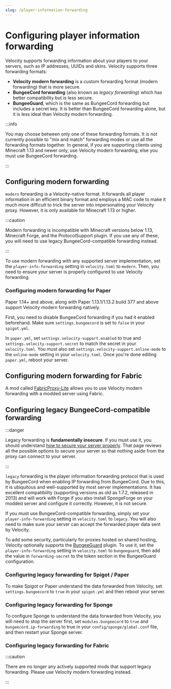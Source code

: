 ```yaml
---
slug: /player-information-forwarding
---
```


# Configuring player information forwarding

Velocity supports forwarding information about your players to your servers, such as IP addresses,
UUIDs and skins. Velocity supports three forwarding formats:

- **Velocity modern forwarding** is a custom forwarding format (modern forwarding) that is more
  secure.
- **BungeeCord forwarding** (also known as _legacy forwarding_) which has better compatibility but
  is less secure.
- **BungeeGuard**, which is the same as BungeeCord forwarding but includes a secret key. It is
  better than BungeeCord forwarding alone, but it is less ideal than Velocity modern forwarding.

:::info

You may choose between only one of these forwarding formats. It is not currently possible to "mix
and match" forwarding modes or use all the forwarding formats together. In general, if you are
supporting clients using Minecraft 1.13 and newer only, use Velocity modern forwarding, else you
must use BungeeCord forwarding.

:::

## Configuring modern forwarding

`modern` forwarding is a Velocity-native format. It forwards all player information in an efficient
binary format and employs a MAC code to make it much more difficult to trick the server into
impersonating your Velocity proxy. However, it is only available for Minecraft 1.13 or higher.

:::caution

Modern forwarding is incompatible with Minecraft versions below 1.13, Minecraft Forge, and the
ProtocolSupport plugin. If you use any of these, you will need to use legacy BungeeCord-compatible
forwarding instead.

:::

To use modern forwarding with any supported server implementation, set the `player-info-forwarding`
setting in `velocity.toml` to `modern`. Then, you need to ensure your server is properly configured
to use Velocity forwarding.

### Configuring modern forwarding for Paper

Paper 1.14+ and above, along with Paper 1.13.1/1.13.2 build 377 and above support Velocity modern
forwarding natively.

First, you need to disable BungeeCord forwarding if you had it enabled beforehand. Make sure
`settings.bungeecord` is set to `false` in your `spigot.yml`.

In `paper.yml`, set `settings.velocity-support.enabled` to true and
`settings.velocity-support.secret` to match the secret in your `velocity.toml`. You must also set
`settings.velocity-support.online-mode` to the `online-mode` setting in your `velocity.toml`. Once
you're done editing `paper.yml`, reboot your server.

## Configuring modern forwarding for Fabric

A mod called [FabricProxy-Lite](https://modrinth.com/mod/fabricproxy-lite) allows you to use
Velocity modern forwarding with a modded server using Fabric.

## Configuring legacy BungeeCord-compatible forwarding

:::danger

Legacy forwarding is **fundamentally insecure**. If you must use it, you should understand
[how to secure your server properly](../how-to/security.md). That page reviews all the possible
options to secure your server so that nothing aside from the proxy can connect to your server.

:::

`legacy` forwarding is the player information forwarding protocol that is used by BungeeCord when
enabling IP forwarding from BungeeCord. Due to this, it is ubiquitous and well-supported by most
server implementations. It has excellent compatibility (supporting versions as old as 1.7.2,
released in 2013) and will work with Forge if you also install SpongeForge on your modded server and
configure it correctly. However, it is not secure.

If you must use BungeeCord-compatible forwarding, simply set your `player-info-forwarding` setting
in `velocity.toml` to `legacy`. You will also need to make sure your server can accept the forwarded
player data sent by Velocity.

To add some security, particularly for proxies hosted on shared hosting, Velocity optionally
supports the [BungeeGuard](https://www.spigotmc.org/resources/bungeeguard.79601/) plugin. To use it,
set the `player-info-forwarding` setting in `velocity.toml` to `bungeeguard`, then add the value in
`forwarding-secret` to the token section in the BungeeGuard configuration.

### Configuring legacy forwarding for Spigot / Paper

To make Spigot or Paper understand the data forwarded from Velocity, set `settings.bungeecord` to
`true` in your `spigot.yml` and then reboot your server.

### Configuring legacy forwarding for Sponge

To configure Sponge to understand the data forwarded from Velocity, you will need to stop the server
first, set `modules.bungeecord` to `true` and `bungeecord.ip-forwarding` to true in your
`config/sponge/global.conf` file, and then restart your Sponge server.

### Configuring legacy forwarding for Fabric

:::caution

There are no longer any actively supported mods that support legacy forwarding. Please use Velocity
modern forwarding instead.

:::

